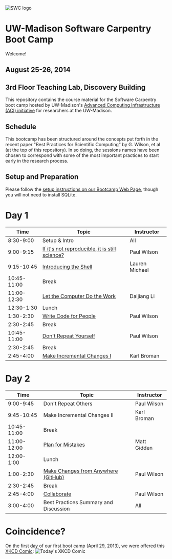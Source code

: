 ![SWC logo](http://software-carpentry.org/img/software-carpentry-banner.png)

UW-Madison Software Carpentry Boot Camp
=======================================
Welcome!

August 25-26, 2014
-------------------

3rd Floor Teaching Lab, Discovery Building
------------------

This repository contains the course material for the Software
Carpentry boot camp hosted by UW-Madison's 
[Advanced Computing Infrastructure (ACI) initiative](https://aci.wisc.edu) for researchers at the UW-Madison.

Schedule
-----------

This bootcamp has been structured around the concepts put forth in the
recent paper "Best Practices for Scientific Computing" by G. Wilson,
et al (at the top of this repository). In so doing, the sessions names 
have been chosen to correspond
with some of the most important practices to start early in the research process.

Setup and Preparation
-----------

Please follow the 
[setup instructions on our Bootcamp Web Page](http://uw-madison-aci.github.io/2014-08-25-wisc/),
though you will not need to install SQLite.

Day 1
=======

| Time         | Topic                                   | Instructor   |
| ------------ | --------------------------------------- |--------------|
| 8:30-9:00    | Setup & Intro                           |   All        |
| 9:00-9:15    | [If it's not reproducible, it is still science?](https://github.com/UW-Madison-ACI/boot-camps/blob/2014-08-04-Davidson/BestPractices.pdf?raw=true) | Paul Wilson |
| 9:15-10:45   | [Introducing the Shell](shell/Readme.md)| Lauren Michael |
| 10:45-11:00  | Break                                   |              |
| 11:00-12:30  | [Let the Computer Do the Work](shell/automation/Readme.md) | Daijiang Li |
| 12:30-1:30   | Lunch                                   |              |
| 1:30-2:30    | [Write Code for People](python/writing_code_for_people/Readme.md) | Paul Wilson |
| 2:30-2:45    | Break                                   |              |
| 10:45-11:00  | [Don't Repeat Yourself](python/dont_repeat_yourself/Readme.md) | Paul Wilson |
| 2:30-2:45    | Break                                   |              |
| 2:45-4:00    | [Make Incremental Changes I](version-control/git/local/Readme.md) | Karl Broman |

Day 2
=======

| Time         | Topic                                   | Instructor   |
| ------------ | --------------------------------------- |--------------|
| 9:00-9:45    | Don't Repeat Others			 | Paul Wilson  |
| 9:45-10:45   | Make Incremental Changes II             | Karl Broman  |
| 10:45-11:00  | Break					 | 		|
| 11:00-12:00  | [Plan for Mistakes](python/testing/Readme.md) | Matt Gidden |
| 12:00- 1:00  | Lunch					 |		|
| 1:00-2:30    | [Make Changes from Anywhere (GitHub)](version-control/git/mobility/Readme.md) | Paul Wilson |
| 2:30-2:45    | Break                                   |      	|
| 2:45-4:00    | [Collaborate](version-control/git/remote/Readme.md) | Paul Wilson |
| 3:00-4:00    | Best Practices Summary and Discussion	 |   All	|

Coincidence?
============

On the first day of our first boot camp (April 29, 2013), we were offered this [XKCD Comic](http://xkcd.com/1205/):
![Today's XKCD Comic](http://imgs.xkcd.com/comics/is_it_worth_the_time.png)

